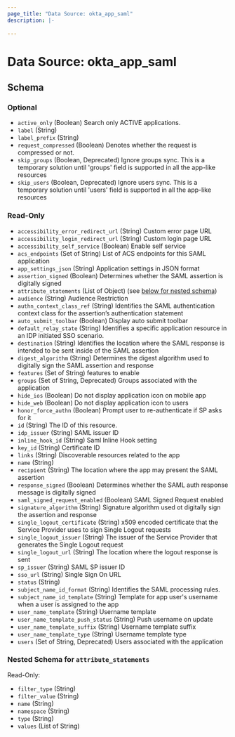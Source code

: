 ```yaml
---
page_title: "Data Source: okta_app_saml"
description: |-
  
---
```


# Data Source: okta_app_saml





<!-- schema generated by tfplugindocs -->
## Schema

### Optional

- `active_only` (Boolean) Search only ACTIVE applications.
- `label` (String)
- `label_prefix` (String)
- `request_compressed` (Boolean) Denotes whether the request is compressed or not.
- `skip_groups` (Boolean, Deprecated) Ignore groups sync. This is a temporary solution until 'groups' field is supported in all the app-like resources
- `skip_users` (Boolean, Deprecated) Ignore users sync. This is a temporary solution until 'users' field is supported in all the app-like resources

### Read-Only

- `accessibility_error_redirect_url` (String) Custom error page URL
- `accessibility_login_redirect_url` (String) Custom login page URL
- `accessibility_self_service` (Boolean) Enable self service
- `acs_endpoints` (Set of String) List of ACS endpoints for this SAML application
- `app_settings_json` (String) Application settings in JSON format
- `assertion_signed` (Boolean) Determines whether the SAML assertion is digitally signed
- `attribute_statements` (List of Object) (see [below for nested schema](#nestedatt--attribute_statements))
- `audience` (String) Audience Restriction
- `authn_context_class_ref` (String) Identifies the SAML authentication context class for the assertion’s authentication statement
- `auto_submit_toolbar` (Boolean) Display auto submit toolbar
- `default_relay_state` (String) Identifies a specific application resource in an IDP initiated SSO scenario.
- `destination` (String) Identifies the location where the SAML response is intended to be sent inside of the SAML assertion
- `digest_algorithm` (String) Determines the digest algorithm used to digitally sign the SAML assertion and response
- `features` (Set of String) features to enable
- `groups` (Set of String, Deprecated) Groups associated with the application
- `hide_ios` (Boolean) Do not display application icon on mobile app
- `hide_web` (Boolean) Do not display application icon to users
- `honor_force_authn` (Boolean) Prompt user to re-authenticate if SP asks for it
- `id` (String) The ID of this resource.
- `idp_issuer` (String) SAML issuer ID
- `inline_hook_id` (String) Saml Inline Hook setting
- `key_id` (String) Certificate ID
- `links` (String) Discoverable resources related to the app
- `name` (String)
- `recipient` (String) The location where the app may present the SAML assertion
- `response_signed` (Boolean) Determines whether the SAML auth response message is digitally signed
- `saml_signed_request_enabled` (Boolean) SAML Signed Request enabled
- `signature_algorithm` (String) Signature algorithm used ot digitally sign the assertion and response
- `single_logout_certificate` (String) x509 encoded certificate that the Service Provider uses to sign Single Logout requests
- `single_logout_issuer` (String) The issuer of the Service Provider that generates the Single Logout request
- `single_logout_url` (String) The location where the logout response is sent
- `sp_issuer` (String) SAML SP issuer ID
- `sso_url` (String) Single Sign On URL
- `status` (String)
- `subject_name_id_format` (String) Identifies the SAML processing rules.
- `subject_name_id_template` (String) Template for app user's username when a user is assigned to the app
- `user_name_template` (String) Username template
- `user_name_template_push_status` (String) Push username on update
- `user_name_template_suffix` (String) Username template suffix
- `user_name_template_type` (String) Username template type
- `users` (Set of String, Deprecated) Users associated with the application

<a id="nestedatt--attribute_statements"></a>
### Nested Schema for `attribute_statements`

Read-Only:

- `filter_type` (String)
- `filter_value` (String)
- `name` (String)
- `namespace` (String)
- `type` (String)
- `values` (List of String)



